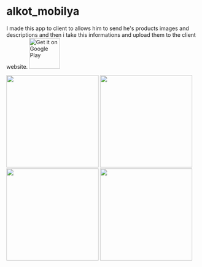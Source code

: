 # alkot_mobilya
I made this app to client to allows him to send he's products images and descriptions and then i take this informations and upload them to the client website.
<a href="https://play.google.com/store/apps/details?id=com.eng_ahmet.alkot_mobilya">
    <img src="https://play.google.com/intl/en_us/badges/images/generic/en_badge_web_generic.png" alt="Get it on Google Play" height="80">
  </a>
<div display: flex>
  <img src="https://user-images.githubusercontent.com/96287253/201841608-c5dbbe08-f147-4a59-b536-1618cec02c91.jpeg" width="240" >
  <img src="https://user-images.githubusercontent.com/96287253/201841627-4f75fcbb-7095-4807-8c80-973774abf6ef.jpeg" width="240" >
  <img src="https://user-images.githubusercontent.com/96287253/201841779-4a2112ec-6dd8-4601-b62d-231d488d3b03.jpeg" width="240" >
  <img src="https://user-images.githubusercontent.com/96287253/201841791-90d966ba-1247-4dbe-af8c-f3534dc3ffa0.jpeg" width="240" >
</div>

